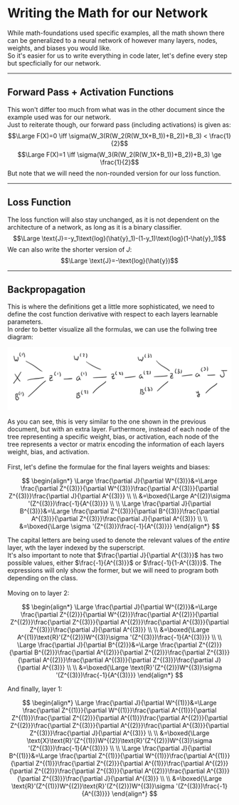 # Writing the Math for our Network

While math-foundations used specific examples, all the math shown there can be generalized to a neural network of however many layers, nodes, weights, and biases you would like. <br>
So it's easier for us to write everything in code later, let's define every step but specficially for our network. 

---

## Forward Pass + Activation Functions

This won't differ too much from what was in the other document since the example used was for our network. <br>
Just to reiterate though, our forward pass (including activations) is given as: 
$$\Large F(X)=0 \iff \sigma(W_3(R(W_2(R(W_1X+B_1))+B_2))+B_3) < \frac{1}{2}$$
$$\Large F(X)=1 \iff \sigma(W_3(R(W_2(R(W_1X+B_1))+B_2))+B_3) \ge \frac{1}{2}$$
But note that we will need the non-rounded version for our loss function.

---

## Loss Function

The loss function will also stay unchanged, as it is not dependent on the architecture of a network, as long as it is a binary classifier.<br>
$$\Large \text{J}=-y_1\text{log}(\hat{y}_1)-(1-y_1)\text{log}(1-\hat{y}_1)$$
We can also write the shorter version of $J$:
$$\Large \text{J}=-\text{log}(\hat{y})$$

---

## Backpropagation

This is where the definitions get a little more sophisticated, we need to define the cost function derivative with respect to each layers learnable parameters. <br>
In order to better visualize all the formulas, we can use the follwing tree diagram:

<img src=/images/math-foundations-2/tree-diagram.png width=750>

As you can see, this is very similar to the one shown in the previous document, but with an extra layer. Furthermore, instead of each node of the tree representing a specific weight, bias, or activation, each node of the tree represents a vector or matrix encoding the information of each layers weight, bias, and activation. <br>
<br>
First, let's define the formulae for the final layers weights and biases:

$$
\begin{align*}
\Large \frac{\partial J}{\partial W^{(3)}}&=\Large \frac{\partial Z^{(3)}}{\partial W^{(3)}}\frac{\partial A^{(3)}}{\partial Z^{(3)}}\frac{\partial J}{\partial A^{(3)}} \\
\\
&=\boxed{\Large A^{(2)}\sigma '(Z^{(3)})\frac{-1}{A^{(3)}}}
\\
\\
\Large \frac{\partial J}{\partial B^{(3)}}&=\Large \frac{\partial Z^{(3)}}{\partial B^{(3)}}\frac{\partial A^{(3)}}{\partial Z^{(3)}}\frac{\partial J}{\partial A^{(3)}} \\
\\
&=\boxed{\Large \sigma '(Z^{(3)})\frac{-1}{A^{(3)}}}
\end{align*}
$$

The capital letters are being used to denote the relevant values of the _entire_ layer, wth the layer indexed by the superscript. <br>
It's also important to note that $\frac{\partial J}{\partial A^{(3)}}$ has two possible values, either $\frac{-1}{A^{(3)}}$ or $\frac{-1}{1-A^{(3)}}$. The expressions will only show the former, but we will need to program both depending on the class. <br>
<br>
Moving on to layer 2:

$$
\begin{align*}
\Large \frac{\partial J}{\partial W^{(2)}}&=\Large \frac{\partial Z^{(2)}}{\partial W^{(2)}}\frac{\partial A^{(2)}}{\partial Z^{(2)}}\frac{\partial Z^{(3)}}{\partial A^{(2)}}\frac{\partial A^{(3)}}{\partial Z^{(3)}}\frac{\partial J}{\partial A^{(3)}} \\
\\
&=\boxed{\Large A^{(1)}\text{R}'(Z^{(2)})W^{(3)}\sigma '(Z^{(3)})\frac{-1}{A^{(3)}}}
\\
\\
\Large \frac{\partial J}{\partial B^{(2)}}&=\Large \frac{\partial Z^{(2)}}{\partial B^{(2)}}\frac{\partial A^{(2)}}{\partial Z^{(2)}}\frac{\partial Z^{(3)}}{\partial A^{(2)}}\frac{\partial A^{(3)}}{\partial Z^{(3)}}\frac{\partial J}{\partial A^{(3)}} \\
\\
&=\boxed{\Large \text{R}'(Z^{(2)})W^{(3)}\sigma '(Z^{(3)})\frac{-1}{A^{(3)}}}
\end{align*}
$$

And finally, layer 1:

$$
\begin{align*}
\Large \frac{\partial J}{\partial W^{(1)}}&=\Large \frac{\partial Z^{(1)}}{\partial W^{(1)}}\frac{\partial A^{(1)}}{\partial Z^{(1)}}\frac{\partial Z^{(2)}}{\partial A^{(1)}}\frac{\partial A^{(2)}}{\partial Z^{(2)}}\frac{\partial Z^{(3)}}{\partial A^{(2)}}\frac{\partial A^{(3)}}{\partial Z^{(3)}}\frac{\partial J}{\partial A^{(3)}} \\
\\
&=\boxed{\Large \text{X}\text{R}'(Z^{(1)})W^{(2)}\text{R}'(Z^{(2)})W^{(3)}\sigma '(Z^{(3)})\frac{-1}{A^{(3)}}}
\\
\\
\Large \frac{\partial J}{\partial B^{(1)}}&=\Large \frac{\partial Z^{(1)}}{\partial W^{(1)}}\frac{\partial A^{(1)}}{\partial Z^{(1)}}\frac{\partial Z^{(2)}}{\partial A^{(1)}}\frac{\partial A^{(2)}}{\partial Z^{(2)}}\frac{\partial Z^{(3)}}{\partial A^{(2)}}\frac{\partial A^{(3)}}{\partial Z^{(3)}}\frac{\partial J}{\partial A^{(3)}} \\
\\
&=\boxed{\Large \text{R}'(Z^{(1)})W^{(2)}\text{R}'(Z^{(2)})W^{(3)}\sigma '(Z^{(3)})\frac{-1}{A^{(3)}}}
\end{align*}
$$
